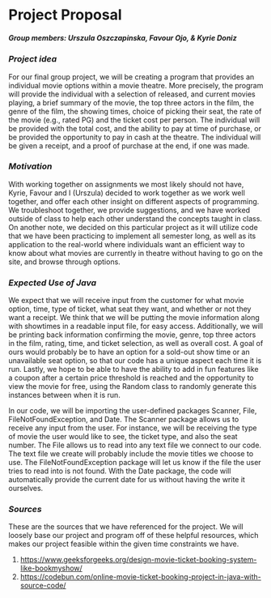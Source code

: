 # Project Proposal
##### Group members: Urszula Oszczapinska, Favour Ojo, & Kyrie Doniz

### *Project idea*
  For our final group project, we will be creating a program that provides an individual movie options within a movie theatre. More precisely, the program will provide the individual with a selection of released, and current movies playing, a brief summary of the movie, the top three actors in the film, the genre of the film, the showing times, choice of picking their seat, the rate of the movie (e.g., rated PG) and the ticket cost per person. The individual will be provided with the total cost, and the ability to pay at time of purchase, or be provided the opportunity to pay in cash at the theatre. The individual will be given a receipt, and a proof of purchase at the end, if one was made.

### *Motivation*
  With working together on assignments we most likely should not have, Kyrie, Favour and I (Urszula) decided to work together as we work well together, and offer each other insight on different aspects of programming. We troubleshoot together, we provide suggestions, and we have worked outside of class to help each other understand the concepts taught in class. On another note, we decided on this particular project as it will utilize code that we have been practicing to implement all semester long, as well as its application to the real-world where individuals want an efficient way to know about what movies are currently in theatre without having to go on the site, and browse through options.

### *Expected Use of Java*
  We expect that we will receive input from the customer for what movie option, time, type of ticket, what seat they want, and whether or not they want a receipt. We think that we will be putting the movie information along with showtimes in a readable input file, for easy access. Additionally, we will be printing back information confirming the movie, genre, top three actors in the film, rating, time, and ticket selection, as well as overall cost. A goal of ours would probably be to have an option for a sold-out show time or an unavailable seat option, so that our code has a unique aspect each time it is run. Lastly, we hope to be able to have the ability to add in fun features like a coupon after a certain price threshold is reached and the opportunity to view the movie for free, using the Random class to randomly generate this instances between when it is run.

  In our code, we will be importing the user-defined packages Scanner, File, FileNotFoundException, and Date. The Scanner package allows us to receive any input from the user. For instance, we will be receiving the type of movie the user would like to see, the ticket type, and also the seat number. The File allows us to read into any text file we connect to our code. The text file we create will probably include the movie titles we choose to use. The FileNotFoundException package will let us know if the file the user tries to read into is not found. With the Date package, the code will automatically provide the current date for us without having the write it ourselves.

### *Sources*
These are the sources that we have referenced for the project. We will loosely base our project and program off of these helpful resources, which makes our project feasible within the given time constraints we have.

1. https://www.geeksforgeeks.org/design-movie-ticket-booking-system-like-bookmyshow/
2. https://codebun.com/online-movie-ticket-booking-project-in-java-with-source-code/

